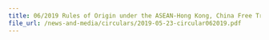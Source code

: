 ```yaml
---
title: 06/2019 Rules of Origin under the ASEAN-Hong Kong, China Free Trade Agreement (AHKFTA)
file_url: /news-and-media/circulars/2019-05-23-circular062019.pdf
---
```

